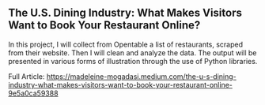 ## The U.S. Dining Industry: What Makes Visitors Want to Book Your Restaurant Online?

In this project, I will collect from Opentable a list of restaurants, scraped from their website. Then I will clean and analyze the data. The output will be presented in various forms of illustration through the use of Python libraries.

Full Article:
https://madeleine-mogadasi.medium.com/the-u-s-dining-industry-what-makes-visitors-want-to-book-your-restaurant-online-9e5a0ca59388

